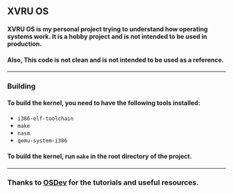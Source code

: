 ## XVRU OS

#### XVRU OS is my personal project trying to understand how operating systems work. It is a hobby project and is not intended to be used in production.
#### Also, This code is not clean and is not intended to be used as a reference.
---
### Building
#### To build the kernel, you need to have the following tools installed:
- `i386-elf-toolchain`
- `make`
- `nasm`
- `qemu-system-i386`
#### To build the kernel, run `make` in the root directory of the project.
---
### Thanks to [OSDev](https://wiki.osdev.org/Main_Page) for the tutorials and useful resources.